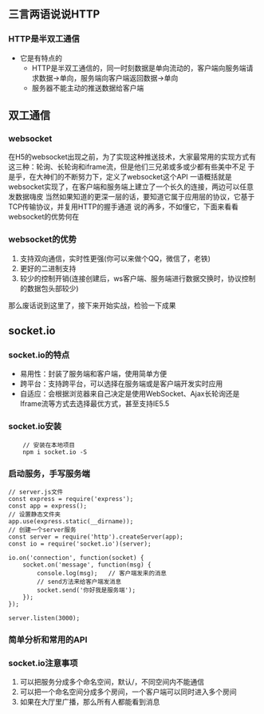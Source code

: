 ## 三言两语说说HTTP
### HTTP是半双工通信
- 它是有特点的
    - HTTP是半双工通信的，同一时刻数据是单向流动的，客户端向服务端请求数据->单向，服务端向客户端返回数据->单向
    - 服务器不能主动的推送数据给客户端
## 双工通信
### websocket
在H5的websocket出现之前，为了实现这种推送技术，大家最常用的实现方式有这三种：轮询、长轮询和iframe流，但是他们三兄弟或多或少都有些美中不足
于是乎，在大神们的不断努力下，定义了websocket这个API
一语概括就是websocket实现了，在客户端和服务端上建立了一个长久的连接，两边可以任意发数据嗨皮
当然如果知道的更深一层的话，要知道它属于应用层的协议，它基于TCP传输协议，并复用HTTP的握手通道
说的再多，不如懂它，下面来看看websocket的优势何在
### websocket的优势
1. 支持双向通信，实时性更强(你可以来做个QQ，微信了，老铁)
2. 更好的二进制支持
3. 较少的控制开销(连接创建后，ws客户端、服务端进行数据交换时，协议控制的数据包头部较少)

那么废话说到这里了，接下来开始实战，检验一下成果



## socket.io
### socket.io的特点
- 易用性：封装了服务端和客户端，使用简单方便
- 跨平台：支持跨平台，可以选择在服务端或是客户端开发实时应用
- 自适应：会根据浏览器来自己决定是使用WebSocket、Ajax长轮询还是Iframe流等方式去选择最优方式，甚至支持IE5.5

### socket.io安装
```
    // 安装在本地项目
    npm i socket.io -S
```

### 启动服务，手写服务端
```
// server.js文件
const express = require('express');
const app = express();
// 设置静态文件夹
app.use(express.static(__dirname));
// 创建一个server服务
const server = require('http').createServer(app);
const io = require('socket.io')(server);

io.on('connection', function(socket) {
    socket.on('message', function(msg) {
        console.log(msg);   // 客户端发来的消息
        // send方法来给客户端发消息
        socket.send('你好我是服务端');      
    });
});

server.listen(3000);
```

### 简单分析和常用的API 


### socket.io注意事项
1. 可以把服务分成多个命名空间，默认/，不同空间内不能通信
2. 可以把一个命名空间分成多个房间，一个客户端可以同时进入多个房间
3. 如果在大厅里广播，那么所有人都能看到消息